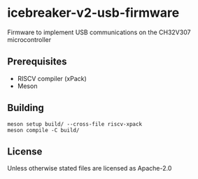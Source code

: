 # icebreaker-v2-usb-firmware

Firmware to implement USB communications on the CH32V307 microcontroller

## Prerequisites

- RISCV compiler (xPack)
- Meson

## Building

```text
meson setup build/ --cross-file riscv-xpack
meson compile -C build/
```

## License

Unless otherwise stated files are licensed as Apache-2.0
